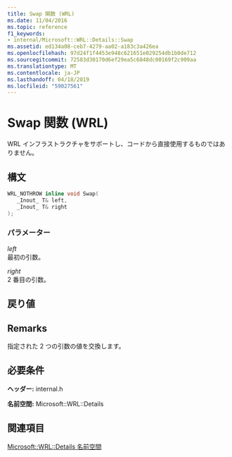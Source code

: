```yaml
---
title: Swap 関数 (WRL)
ms.date: 11/04/2016
ms.topic: reference
f1_keywords:
- internal/Microsoft::WRL::Details::Swap
ms.assetid: ed134a08-ceb7-4279-aa02-a183c3a426ea
ms.openlocfilehash: 97d24f1f4453e948c621651e029254db1b0de712
ms.sourcegitcommit: 72583d30170d6ef29ea5c6848dc00169f2c909aa
ms.translationtype: MT
ms.contentlocale: ja-JP
ms.lasthandoff: 04/18/2019
ms.locfileid: "59027561"
---
```

# <a name="swap-function-wrl"></a>Swap 関数 (WRL)

WRL インフラストラクチャをサポートし、コードから直接使用するものではありません。

## <a name="syntax"></a>構文

```cpp
WRL_NOTHROW inline void Swap(
   _Inout_ T& left,
   _Inout_ T& right
);
```

### <a name="parameters"></a>パラメーター

*left*<br/>
最初の引数。

*right*<br/>
2 番目の引数。

## <a name="return-value"></a>戻り値

## <a name="remarks"></a>Remarks

指定された 2 つの引数の値を交換します。

## <a name="requirements"></a>必要条件

**ヘッダー:** internal.h

**名前空間:** Microsoft::WRL::Details

## <a name="see-also"></a>関連項目

[Microsoft::WRL::Details 名前空間](microsoft-wrl-details-namespace.md)